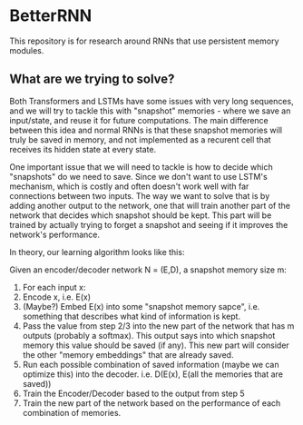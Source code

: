 # BetterRNN
This repository is for research around RNNs that use persistent memory modules.
## What are we trying to solve?
Both Transformers and LSTMs have some issues with very long sequences, and we will try to tackle this with "snapshot" memories - 
where we save an input/state, and reuse it for future computations. The main difference between this idea and normal RNNs is that these snapshot memories will truly be saved in memory, and not implemented as a recurent cell that receives its hidden state at every state. 

One important issue that we will need to tackle is how to decide which "snapshots" do we need to save. Since we don't want to use LSTM's mechanism, which is costly and often doesn't work well with far connections between two inputs. 
The way we want to solve that is by adding another output to the network, one that will train another part of the network that decides which snapshot should be kept. 
This part will be trained by actually trying to forget a snapshot and seeing if it improves the network's performance. 

In theory, our learning algorithm looks like this:

Given an encoder/decoder network N = (E,D), a snapshot memory size m:
1. For each input x:
2. Encode x, i.e. E(x)
3. (Maybe?) Embed E(x) into some "snapshot memory sapce", i.e. something that describes what kind of information is kept.
4. Pass the value from step 2/3 into the new part of the network that has m outputs (probably a softmax). This output says into which snapshot memory this value should be saved (if any). This new part will consider the other "memory embeddings" that are already saved.
5. Run each possible combination of saved information (maybe we can optimize this) into the decoder. i.e. D(E(x), E(all the memories that are saved))
6. Train the Encoder/Decoder based to the output from step 5
7. Train the new part of the network based on the performance of each combination of memories. 
 
